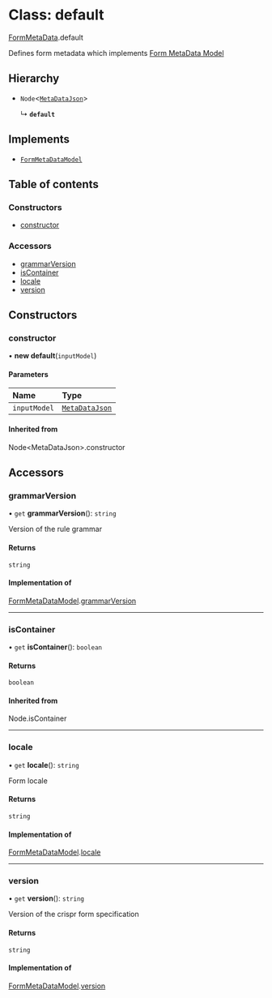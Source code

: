 # Class: default

[FormMetaData](../modules/FormMetaData.md).default

Defines form metadata which implements [Form MetaData Model](../interfaces/FormModel.FormMetaDataModel.md)

## Hierarchy

- `Node`<[`MetaDataJson`](../modules/FormJsonTypes.md#metadatajson)\>

  ↳ **`default`**

## Implements

- [`FormMetaDataModel`](../interfaces/FormModel.FormMetaDataModel.md)

## Table of contents

### Constructors

- [constructor](FormMetaData.default.md#constructor)

### Accessors

- [grammarVersion](FormMetaData.default.md#grammarversion)
- [isContainer](FormMetaData.default.md#iscontainer)
- [locale](FormMetaData.default.md#locale)
- [version](FormMetaData.default.md#version)

## Constructors

### constructor

• **new default**(`inputModel`)

#### Parameters

| Name | Type |
| :------ | :------ |
| `inputModel` | [`MetaDataJson`](../modules/FormJsonTypes.md#metadatajson) |

#### Inherited from

Node<MetaDataJson\>.constructor

## Accessors

### grammarVersion

• `get` **grammarVersion**(): `string`

Version of the rule grammar

#### Returns

`string`

#### Implementation of

[FormMetaDataModel](../interfaces/FormModel.FormMetaDataModel.md).[grammarVersion](../interfaces/FormModel.FormMetaDataModel.md#grammarversion)

___

### isContainer

• `get` **isContainer**(): `boolean`

#### Returns

`boolean`

#### Inherited from

Node.isContainer

___

### locale

• `get` **locale**(): `string`

Form locale

#### Returns

`string`

#### Implementation of

[FormMetaDataModel](../interfaces/FormModel.FormMetaDataModel.md).[locale](../interfaces/FormModel.FormMetaDataModel.md#locale)

___

### version

• `get` **version**(): `string`

Version of the crispr form specification

#### Returns

`string`

#### Implementation of

[FormMetaDataModel](../interfaces/FormModel.FormMetaDataModel.md).[version](../interfaces/FormModel.FormMetaDataModel.md#version)
